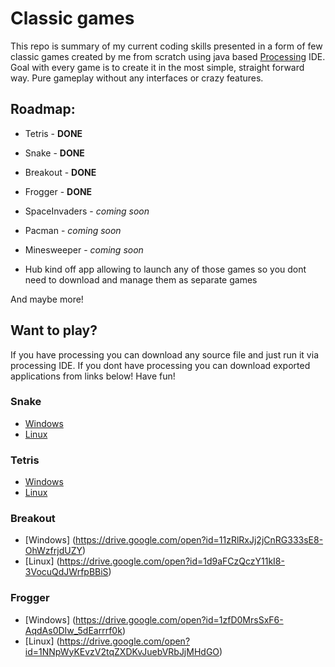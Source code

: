 # Classic games
This repo is summary of my current coding skills presented in a form of few classic games created by me from scratch using java based
[Processing](https://processing.org/) IDE. Goal with every game is to create it in the most simple, straight forward way. Pure gameplay without any interfaces or crazy features.

## Roadmap:
* Tetris - **DONE**
* Snake - **DONE**
* Breakout - **DONE**
* Frogger - **DONE**
* SpaceInvaders - *coming soon*
* Pacman - *coming soon*
* Minesweeper - *coming soon*

* Hub kind off app allowing to launch any of those games so you dont need to download and manage them as separate games

And maybe more!



## Want to play?
If you have processing you can download any source file and just run it via processing IDE. If you dont have processing you can download exported applications from links below! Have fun!

### Snake
* [Windows](https://drive.google.com/open?id=1mSy0cIM6xlbBJVrK8nZhFwovI2eM4wm8)
* [Linux](https://drive.google.com/open?id=1RHB2CXCGOjoDV6C2z0LMNadYUNTPOSZC)

### Tetris
* [Windows](https://drive.google.com/open?id=1HDKxOpiaLmIq9HTbCYnsF-tZ70yR0-Mi)
* [Linux](https://drive.google.com/open?id=1430iFmHP28jaf8FTAU56JNZh2AkSNe_w)

### Breakout
* [Windows] (https://drive.google.com/open?id=11zRlRxJj2jCnRG333sE8-OhWzfrjdUZY)
* [Linux] (https://drive.google.com/open?id=1d9aFCzQczY11kI8-3VocuQdJWrfpBBiS) 

### Frogger
* [Windows] (https://drive.google.com/open?id=1zfD0MrsSxF6-AqdAs0DIw_5dEarrrf0k)
* [Linux] (https://drive.google.com/open?id=1NNpWyKEvzV2tqZXDKvJuebVRbJjMHdGO) 

